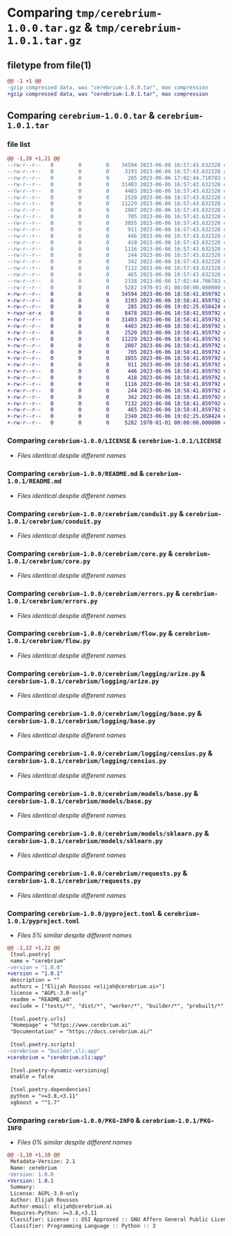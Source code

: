 # Comparing `tmp/cerebrium-1.0.0.tar.gz` & `tmp/cerebrium-1.0.1.tar.gz`

## filetype from file(1)

```diff
@@ -1 +1 @@
-gzip compressed data, was "cerebrium-1.0.0.tar", max compression
+gzip compressed data, was "cerebrium-1.0.1.tar", max compression
```

## Comparing `cerebrium-1.0.0.tar` & `cerebrium-1.0.1.tar`

### file list

```diff
@@ -1,20 +1,21 @@
--rw-r--r--   0        0        0    34594 2023-06-06 16:57:43.632328 cerebrium-1.0.0/LICENSE
--rw-r--r--   0        0        0     3193 2023-06-06 16:57:43.632328 cerebrium-1.0.0/README.md
--rw-r--r--   0        0        0      285 2023-06-06 17:02:44.710783 cerebrium-1.0.0/cerebrium/__init__.py
--rw-r--r--   0        0        0    31403 2023-06-06 16:57:43.632328 cerebrium-1.0.0/cerebrium/conduit.py
--rw-r--r--   0        0        0     4483 2023-06-06 16:57:43.632328 cerebrium-1.0.0/cerebrium/core.py
--rw-r--r--   0        0        0     2520 2023-06-06 16:57:43.632328 cerebrium-1.0.0/cerebrium/errors.py
--rw-r--r--   0        0        0    11229 2023-06-06 16:57:43.632328 cerebrium-1.0.0/cerebrium/flow.py
--rw-r--r--   0        0        0     2807 2023-06-06 16:57:43.632328 cerebrium-1.0.0/cerebrium/logging/arize.py
--rw-r--r--   0        0        0      705 2023-06-06 16:57:43.632328 cerebrium-1.0.0/cerebrium/logging/base.py
--rw-r--r--   0        0        0     3855 2023-06-06 16:57:43.632328 cerebrium-1.0.0/cerebrium/logging/censius.py
--rw-r--r--   0        0        0      911 2023-06-06 16:57:43.632328 cerebrium-1.0.0/cerebrium/models/base.py
--rw-r--r--   0        0        0      446 2023-06-06 16:57:43.632328 cerebrium-1.0.0/cerebrium/models/hf_pipeline.py
--rw-r--r--   0        0        0      418 2023-06-06 16:57:43.632328 cerebrium-1.0.0/cerebrium/models/onnx.py
--rw-r--r--   0        0        0     1116 2023-06-06 16:57:43.632328 cerebrium-1.0.0/cerebrium/models/sklearn.py
--rw-r--r--   0        0        0      244 2023-06-06 16:57:43.632328 cerebrium-1.0.0/cerebrium/models/spacy.py
--rw-r--r--   0        0        0      342 2023-06-06 16:57:43.632328 cerebrium-1.0.0/cerebrium/models/torch.py
--rw-r--r--   0        0        0     7132 2023-06-06 16:57:43.632328 cerebrium-1.0.0/cerebrium/requests.py
--rw-r--r--   0        0        0      465 2023-06-06 16:57:43.632328 cerebrium-1.0.0/cerebrium/utils.py
--rw-r--r--   0        0        0     2338 2023-06-06 17:02:44.706783 cerebrium-1.0.0/pyproject.toml
--rw-r--r--   0        0        0     5282 1970-01-01 00:00:00.000000 cerebrium-1.0.0/PKG-INFO
+-rw-r--r--   0        0        0    34594 2023-06-06 18:58:41.859792 cerebrium-1.0.1/LICENSE
+-rw-r--r--   0        0        0     3193 2023-06-06 18:58:41.859792 cerebrium-1.0.1/README.md
+-rw-r--r--   0        0        0      285 2023-06-06 19:02:25.658424 cerebrium-1.0.1/cerebrium/__init__.py
+-rwxr-xr-x   0        0        0     8478 2023-06-06 18:58:41.859792 cerebrium-1.0.1/cerebrium/cli.py
+-rw-r--r--   0        0        0    31403 2023-06-06 18:58:41.859792 cerebrium-1.0.1/cerebrium/conduit.py
+-rw-r--r--   0        0        0     4483 2023-06-06 18:58:41.859792 cerebrium-1.0.1/cerebrium/core.py
+-rw-r--r--   0        0        0     2520 2023-06-06 18:58:41.859792 cerebrium-1.0.1/cerebrium/errors.py
+-rw-r--r--   0        0        0    11229 2023-06-06 18:58:41.859792 cerebrium-1.0.1/cerebrium/flow.py
+-rw-r--r--   0        0        0     2807 2023-06-06 18:58:41.859792 cerebrium-1.0.1/cerebrium/logging/arize.py
+-rw-r--r--   0        0        0      705 2023-06-06 18:58:41.859792 cerebrium-1.0.1/cerebrium/logging/base.py
+-rw-r--r--   0        0        0     3855 2023-06-06 18:58:41.859792 cerebrium-1.0.1/cerebrium/logging/censius.py
+-rw-r--r--   0        0        0      911 2023-06-06 18:58:41.859792 cerebrium-1.0.1/cerebrium/models/base.py
+-rw-r--r--   0        0        0      446 2023-06-06 18:58:41.859792 cerebrium-1.0.1/cerebrium/models/hf_pipeline.py
+-rw-r--r--   0        0        0      418 2023-06-06 18:58:41.859792 cerebrium-1.0.1/cerebrium/models/onnx.py
+-rw-r--r--   0        0        0     1116 2023-06-06 18:58:41.859792 cerebrium-1.0.1/cerebrium/models/sklearn.py
+-rw-r--r--   0        0        0      244 2023-06-06 18:58:41.859792 cerebrium-1.0.1/cerebrium/models/spacy.py
+-rw-r--r--   0        0        0      342 2023-06-06 18:58:41.859792 cerebrium-1.0.1/cerebrium/models/torch.py
+-rw-r--r--   0        0        0     7132 2023-06-06 18:58:41.859792 cerebrium-1.0.1/cerebrium/requests.py
+-rw-r--r--   0        0        0      465 2023-06-06 18:58:41.859792 cerebrium-1.0.1/cerebrium/utils.py
+-rw-r--r--   0        0        0     2340 2023-06-06 19:02:25.658424 cerebrium-1.0.1/pyproject.toml
+-rw-r--r--   0        0        0     5282 1970-01-01 00:00:00.000000 cerebrium-1.0.1/PKG-INFO
```

### Comparing `cerebrium-1.0.0/LICENSE` & `cerebrium-1.0.1/LICENSE`

 * *Files identical despite different names*

### Comparing `cerebrium-1.0.0/README.md` & `cerebrium-1.0.1/README.md`

 * *Files identical despite different names*

### Comparing `cerebrium-1.0.0/cerebrium/conduit.py` & `cerebrium-1.0.1/cerebrium/conduit.py`

 * *Files identical despite different names*

### Comparing `cerebrium-1.0.0/cerebrium/core.py` & `cerebrium-1.0.1/cerebrium/core.py`

 * *Files identical despite different names*

### Comparing `cerebrium-1.0.0/cerebrium/errors.py` & `cerebrium-1.0.1/cerebrium/errors.py`

 * *Files identical despite different names*

### Comparing `cerebrium-1.0.0/cerebrium/flow.py` & `cerebrium-1.0.1/cerebrium/flow.py`

 * *Files identical despite different names*

### Comparing `cerebrium-1.0.0/cerebrium/logging/arize.py` & `cerebrium-1.0.1/cerebrium/logging/arize.py`

 * *Files identical despite different names*

### Comparing `cerebrium-1.0.0/cerebrium/logging/base.py` & `cerebrium-1.0.1/cerebrium/logging/base.py`

 * *Files identical despite different names*

### Comparing `cerebrium-1.0.0/cerebrium/logging/censius.py` & `cerebrium-1.0.1/cerebrium/logging/censius.py`

 * *Files identical despite different names*

### Comparing `cerebrium-1.0.0/cerebrium/models/base.py` & `cerebrium-1.0.1/cerebrium/models/base.py`

 * *Files identical despite different names*

### Comparing `cerebrium-1.0.0/cerebrium/models/sklearn.py` & `cerebrium-1.0.1/cerebrium/models/sklearn.py`

 * *Files identical despite different names*

### Comparing `cerebrium-1.0.0/cerebrium/requests.py` & `cerebrium-1.0.1/cerebrium/requests.py`

 * *Files identical despite different names*

### Comparing `cerebrium-1.0.0/pyproject.toml` & `cerebrium-1.0.1/pyproject.toml`

 * *Files 5% similar despite different names*

```diff
@@ -1,22 +1,22 @@
 [tool.poetry]
 name = "cerebrium"
-version = "1.0.0"
+version = "1.0.1"
 description = ""
 authors = ["Elijah Roussos <elijah@cerebrium.ai>"]
 license = "AGPL-3.0-only"
 readme = "README.md"
 exclude = ["tests/*", "dist/*", "worker/*", "builder/*", "prebuilt/*", "common/*", "examples/*"]
 
 [tool.poetry.urls]
 "Homepage" = "https://www.cerebrium.ai"
 "Documentation" = "https://docs.cerebrium.ai/"
 
 [tool.poetry.scripts]
-cerebrium = "builder.cli:app"
+cerebrium = "cerebrium.cli:app"
 
 [tool.poetry-dynamic-versioning]
 enable = false
 
 [tool.poetry.dependencies]
 python = ">=3.8,<3.11"
 xgboost = "^1.7"
```

### Comparing `cerebrium-1.0.0/PKG-INFO` & `cerebrium-1.0.1/PKG-INFO`

 * *Files 0% similar despite different names*

```diff
@@ -1,10 +1,10 @@
 Metadata-Version: 2.1
 Name: cerebrium
-Version: 1.0.0
+Version: 1.0.1
 Summary: 
 License: AGPL-3.0-only
 Author: Elijah Roussos
 Author-email: elijah@cerebrium.ai
 Requires-Python: >=3.8,<3.11
 Classifier: License :: OSI Approved :: GNU Affero General Public License v3
 Classifier: Programming Language :: Python :: 3
```

